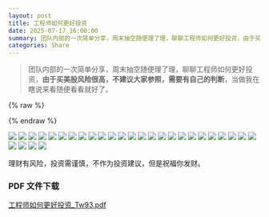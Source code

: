 ```yaml
---
layout: post
title: 工程师如何更好投资
date: 2025-07-17 16:00:00
summary: 团队内部的一次简单分享，周末抽空随便理了理，聊聊工程师如何更好投资，由于买美股风险很高，不建议大家参照，需要有自己的判断，当做我在瞎说来看随便看看就好了。
categories: Share
---
```


> 团队内部的一次简单分享，周末抽空随便理了理，聊聊工程师如何更好投资，**由于买美股风险很高，不建议大家参照，需要有自己的判断**，当做我在瞎说来看随便看看就好了。

{% raw %}
<style>
.entry-content img,.entry-content video {
  border:1px solid #f0f0f0;
  margin-bottom: 18px;
}
</style>
{% endraw %}

![](https://gw.alipayobjects.com/zos/k/money/m.000.jpeg)
![](https://gw.alipayobjects.com/zos/k/money/m.002.jpeg)
![](https://gw.alipayobjects.com/zos/k/money/m.003.jpeg)
![](https://gw.alipayobjects.com/zos/k/money/m.004.jpeg)
![](https://gw.alipayobjects.com/zos/k/money/m.005.jpeg)
![](https://gw.alipayobjects.com/zos/k/money/m.006.jpeg)
![](https://gw.alipayobjects.com/zos/k/money/m.007.jpeg)
![](https://gw.alipayobjects.com/zos/k/money/m.008.jpeg)
![](https://gw.alipayobjects.com/zos/k/money/m.009.jpeg)
![](https://gw.alipayobjects.com/zos/k/money/m.011.jpeg)
![](https://gw.alipayobjects.com/zos/k/money/m.012.jpeg)
![](https://gw.alipayobjects.com/zos/k/money/m.013.jpeg)
![](https://gw.alipayobjects.com/zos/k/money/m.014.jpeg)
![](https://gw.alipayobjects.com/zos/k/money/m.016.jpeg)
![](https://gw.alipayobjects.com/zos/k/money/m.017.jpeg)
![](https://gw.alipayobjects.com/zos/k/money/m.018.jpeg)
![](https://gw.alipayobjects.com/zos/k/money/m.019.jpeg)
![](https://gw.alipayobjects.com/zos/k/money/m.020.jpeg)
![](https://gw.alipayobjects.com/zos/k/money/m.021.jpeg)
![](https://gw.alipayobjects.com/zos/k/money/m.022.jpeg)
![](https://gw.alipayobjects.com/zos/k/money/m.023.jpeg)
![](https://gw.alipayobjects.com/zos/k/money/m.024.jpeg)
![](https://gw.alipayobjects.com/zos/k/money/m.025.jpeg)
![](https://gw.alipayobjects.com/zos/k/money/m.026.jpeg)
![](https://gw.alipayobjects.com/zos/k/money/m.027.jpeg)
![](https://gw.alipayobjects.com/zos/k/money/m.028.jpeg)
![](https://gw.alipayobjects.com/zos/k/money/m.031.jpeg)
![](https://gw.alipayobjects.com/zos/k/money/m.032.jpeg)
![](https://gw.alipayobjects.com/zos/k/money/m.033.jpeg)

理财有风险，投资需谨慎，不作为投资建议，但是祝福你发财。

### PDF 文件下载

<a href="https://tw93.fun/files/pdfs/工程师如何更好投资_Tw93.pdf" target="_blank">工程师如何更好投资_Tw93.pdf</a>
